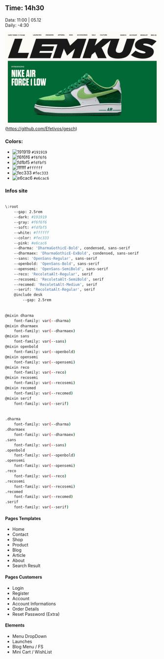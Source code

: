 
## Time: 14h30
Data: 11:00  | 05.12  
Daily: -4:30  
  
![Screenshot](./cover.png) (https://github.com/Efetivos/gesch)


### Colors:
- ![191919](https://via.placeholder.com/15/191919/000000?text=+) `#191919`
- ![f6f6f6](https://via.placeholder.com/15/f6f6f6/000000?text=+) `#f6f6f6`
- ![fdfbf5](https://via.placeholder.com/15/fdfbf5/000000?text=+) `#fdfbf5`
- ![ffffff](https://via.placeholder.com/15/ffffff/000000?text=+) `#ffffff`
- ![fec333](https://via.placeholder.com/15/fec333/000000?text=+) `#fec333`
- ![e6cac6](https://via.placeholder.com/15/e6cac6/000000?text=+) `#e6cac6`

###	 Infos site
```bash 

\:root
	--gap: 2.5rem
	--dark: #191919
	--gray: #f6f6f6
	--soft: #fdfbf5
	--white: #ffffff
	--color: #fec333
	--pink: #e6cac6
	--dharma: 'DharmaGothicE-Bold', condensed, sans-serif
	--dharmaex: 'DharmaGothicE-ExBold', condensed, sans-serif
	--sans: 'OpenSans-Regular', sans-serif
	--openbold: 'OpenSans-Bold', sans-serif
	--opensemi: 'OpenSans-SemiBold', sans-serif
	--reco: 'RecoletaAlt-Regular', serif
	--recosemi: 'RecoletaAlt-SemiBold', serif
	--recomed: 'RecoletaAlt-Medium', serif
	--serif: 'RecoletaAlt-Regular', serif
	@include desk
		--gap: 2.5rem


@mixin dharma
	font-family: var(--dharma)
@mixin dharmaex
	font-family: var(--dharmaex)
@mixin sans
	font-family: var(--sans)
@mixin openbold
	font-family: var(--openbold)
@mixin opensemi
	font-family: var(--opensemi)
@mixin reco
	font-family: var(--reco)
@mixin recosemi
	font-family: var(--recosemi)
@mixin recomed
	font-family: var(--recomed)
@mixin serif
	font-family: var(--serif)


.dharma
	font-family: var(--dharma)
.dharmaex
	font-family: var(--dharmaex)
.sans
	font-family: var(--sans)
.openbold
	font-family: var(--openbold)
.opensemi
	font-family: var(--opensemi)
.reco
	font-family: var(--reco)
.recosemi
	font-family: var(--recosemi)
.recomed
	font-family: var(--recomed)
.serif
	font-family: var(--serif)


```

#### Pages Templates
<ul>
	<li>Home</li>
	<li>Contact</li>
	<li>Shop</li>
	<li>Product</li>
	<li>Blog</li>
	<li>Article</li>
	<li>About</li>
	<li>Search Result</li>
</ul>

#### Pages Customers
<ul>
	<li>Login</li>
	<li>Register</li>
	<li>Account</li>
	<li>Account Informations</li>
	<li>Order Details</li>
	<li>Reset Password (Extra) </li>
</ul>



#### Elements
<ul>
	<li>Menu DropDown</li>
	<li>Launches</li>
	<li>Blog Menu / FS</li>
	<li>Mini Cart / WishList</li>
</ul>
